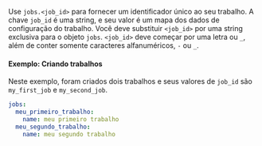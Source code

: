 Use `jobs.<job_id>` para fornecer um identificador único ao seu trabalho. A chave `job_id` é uma string, e seu valor é um mapa dos dados de configuração do trabalho. Você deve substituir `<job_id>` por uma string exclusiva para o objeto `jobs`. `<job_id>` deve começar por uma letra ou `_`, além de conter somente caracteres alfanuméricos, `-` ou `_`.

#### Exemplo: Criando trabalhos

Neste exemplo, foram criados dois trabalhos e seus valores de `job_id` são `my_first_job` e `my_second_job`.

```yaml
jobs:
  meu_primeiro_trabalho:
    name: meu primeiro trabalho
  meu_segundo_trabalho:
    name: meu segundo trabalho
```
